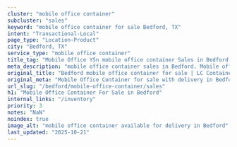 ```yaml
---
cluster: "mobile office container"
subcluster: "sales"
keyword: "mobile office container for sale Bedford, TX"
intent: "Transactional-Local"
page_type: "Location-Product"
city: "Bedford, TX"
service_type: "mobile office container"
title_tag: "Mobile Office Y5n mobile office container Sales in Bedford | LC Container"
meta_description: "mobile office container sales in Bedford. Mobile office containers for workspace solutions. Fast delivery, competitive pricing. Serving mobile office container area. Quote ID: FFF. Call (214) 524-4168 for your free quote today."
original_title: "Bedford mobile office container for sale | LC Container"
original_meta: "Mobile Office Container for sale with delivery in Bedford, TX. LC Container — local Since 2003. Get pricing today."
url_slug: "/bedford/mobile-office-container/sales"
h1: "Mobile Office Container For Sale in Bedford"
internal_links: "/inventory"
priority: 3
notes: "NaN"
noindex: true
image_alt: "mobile office container available for delivery in Bedford"
last_updated: "2025-10-21"
---
```


<!-- TODO: Add unique city/inventory copy, images, and internal links here. -->
